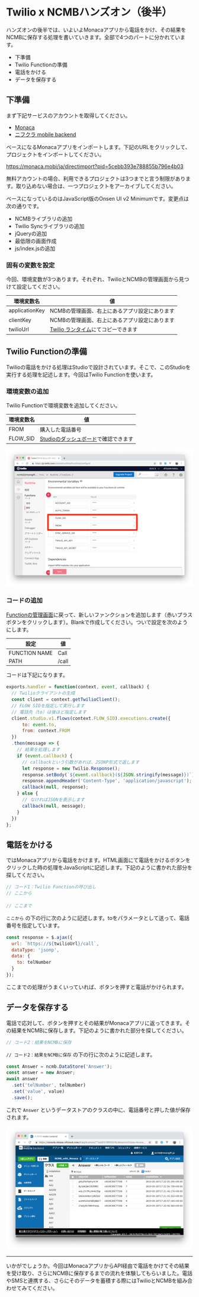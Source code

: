 # Twilio x NCMBハンズオン（後半）

ハンズオンの後半では、いよいよMonacaアプリから電話をかけ、その結果をNCMBに保存する処理を書いていきます。全部で4つのパートに分かれています。

- 下準備
- Twilio Functionの準備
- 電話をかける
- データを保存する

## 下準備

まず下記サービスのアカウントを取得してください。

- [Monaca](https://ja.monaca.io/)
- [ニフクラ mobile backend](https://mbaas.nifcloud.com/)

ベースになるMonacaアプリをインポートします。下記のURLをクリックして、プロジェクトをインポートしてください。

https://monaca.mobi/ja/directimport?pid=5cebb393e788855b796e4b03

無料アカウントの場合、利用できるプロジェクトは3つまでと言う制限があります。取り込めない場合は、一つプロジェクトをアーカイブしてください。

ベースになっているのはJavaScript版のOnsen UI v2 Minimumです。変更点は次の通りです。

- NCMBライブラリの追加
- Twilio Syncライブラリの追加
- jQueryの追加
- 最低限の画面作成
- js/index.jsの追加

### 固有の変数を設定

今回、環境変数が3つあります。それぞれ、TwilioとNCMBの管理画面から見つけて設定してください。

| 環境変数名 | 値 |
|----------|----------|
| applicationKey | NCMBの管理画面、右上にあるアプリ設定にあります |
| clientKey | NCMBの管理画面、右上にあるアプリ設定にあります |
| twilioUrl | [Twilio ランタイム](https://jp.twilio.com/console/runtime/overview)にてコピーできます |

## Twilio Functionの準備

Twilioの電話をかける処理はStudioで設計されています。そこで、このStudioを実行する処理を記述します。今回はTwilio Functionを使います。

### 環境変数の追加

Twilio Functionで環境変数を追加してください。

| 環境変数名 | 値 |
|----------|----------|
|FROM|購入した電話番号|
|FLOW_SID|[Studioのダッシュボード](https://jp.twilio.com/console/studio/dashboard)で確認できます|

![](img/image-3.png)

### コードの追加

[Functionの管理画面](https://jp.twilio.com/console/runtime/functions/manage)に戻って、新しいファンクションを追加します（赤いプラスボタンをクリックします）。Blankで作成してください。ついで設定を次のようにします。

|設定|値|
|-----|-----|
|FUNCTION NAME|Call|
|PATH|/call|

コードは下記になります。

```js
exports.handler = function(context, event, callback) {
  // Twilioクライアントの生成
  const client = context.getTwilioClient();
  // FLOW SIDを指定して実行します
  // 電話先（to）は後ほど指定します
  client.studio.v1.flows(context.FLOW_SID).executions.create({
      to: event.to,
      from: context.FROM
  })
  .then(message => {
    // 結果を処理します
    if (event.callback) {
      // callbackという引数があれば、JSONP形式で返します
      let response = new Twilio.Response();
      response.setBody(`${event.callback}(${JSON.stringify(message)})`);
      response.appendHeader('Content-Type', 'application/javascript');
      callback(null, response);
    } else {
      // なければJSONを表示します
      callback(null, message);
    }
  })
};
```

## 電話をかける

ではMonacaアプリから電話をかけます。HTML画面にて電話をかけるボタンをクリックした時の処理をJavaScriptに記述します。下記のように書かれた部分を探してください。

```js
// コード1：Twilio Functionの呼び出し
// ここから

// ここまで
```

`ここから` の下の行に次のように記述します。toをパラメータとして送って、電話番号を指定しています。

```js
const response = $.ajax({
  url: `https://${twilioUrl}/call`,
  dataType: 'jsonp',
  data: {
    to: telNumber
  }
});
```

ここまでの処理がうまくいっていれば、ボタンを押すと電話がかけられます。

## データを保存する

電話で応対して、ボタンを押すとその結果がMonacaアプリに返ってきます。その結果をNCMBに保存します。下記のように書かれた部分を探してください。

```js
// コード2：結果をNCMBに保存
```

`// コード2：結果をNCMBに保存` の下の行に次のように記述します。

```js
const Answer = ncmb.DataStore('Answer');
const answer = new Answer;
await answer
  .set('telNumber', telNumber)
  .set('value', value)
  .save();
```

これで `Answer` というデータストアのクラスの中に、電話番号と押した値が保存されます。

![](img/image-4.png)

----

いかがでしょうか。今回はMonacaアプリからAPI経由で電話をかけてその結果を受け取り、さらにNCMBに保存するまでの流れを体験してもらいました。電話やSMSと連携する、さらにそのデータを蓄積する際にはTwilioとNCMBを組み合わせてみてください。

